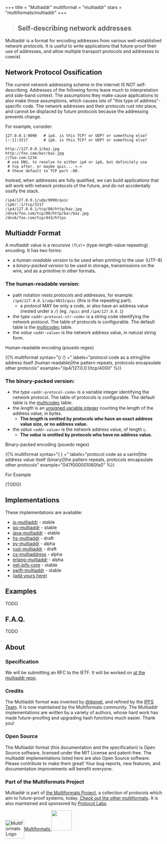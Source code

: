 +++
title = "Multiaddr"
multiformat = "multiaddr"
stars = "multiformats/multiaddr"
+++

> ## Self-describing network addresses

Multiaddr is a format for encoding addresses from various well-established network protocols. It is useful to write applications that future-proof their use of addresses, and allow multiple transport protocols and addresses to coexist.

## Network Protocol Ossification

The current network addressing scheme in the internet IS NOT self-describing. Addresses of the following forms leave much to interpretation and side-band context. The assumptions they make cause applications to also make those assumptions, which causes lots of "this type of address"-specific code. The network addresses and their protocols rust into place, and cannot be displaced by future protocols because the addressing prevents change.

For example, consider:

```
127.0.0.1:9090   # ip4. is this TCP? or UDP? or something else?
[::1]:3217       # ip6. is this TCP? or UDP? or something else?

http://127.0.0.1/baz.jpg
http://foo.com/bar/baz.jpg
//foo.com:1234
 # use DNS, to resolve to either ip4 or ip6, but definitely use
 # tcp after. or maybe quic... >.<
 # these default to TCP port :80.
```

Instead, when addresses are fully qualified, we can build applications that will work with network protocols of the future, and do not accidentally ossify the stack.

```
/ip4/127.0.0.1/udp/9090/quic
/ip6/::1/tcp/3217
/ip4/127.0.0.1/tcp/80/http/baz.jpg
/dns4/foo.com/tcp/80/http/bar/baz.jpg
/dns6/foo.com/tcp/443/https
```

## Multiaddr Format

A multiaddr value is a _recursive_ `(TLV)+` (type-length-value repeating) encoding. It has two forms:

- a _human-readable version_ to be used when printing to the user (UTF-8)
- a _binary-packed version_ to be used in storage, transmissions on the wire, and as a primitive in other formats.

### The human-readable version:

- path notation nests protocols and addresses, for example: `/ip4/127.0.0.1/udp/4023/quic` (this is the repeating part).
  - a protocol MAY be only a code, or also have an address value (nested under a `/`) (eg. `/quic` and `/ip4/127.0.0.1`)
- the _type_ <code class="c-0">\<addr-protocol-str-code></code> is a string code identifying the network protocol. The table of protocols is configurable. The default table is the [multicodec](https://github.com/multiformats/multicodec) table.
- the _value_ <code class="c-1">\<addr-value></code> is the network address value, in natural string form.

Human-readable encoding (psuedo regex)

{{% multiformat
  syntax="(/<addr-protocol-str-code> /<addr-value>) +"
  labels="protocol code as a string|the address itself (human readable)|the pattern repeats, protocols encapsulate other protocols"
  example="/ip4/127.0.0.1/tcp/4000"
  %}}


### The binary-packed version:

- the _type_ <code class="c-0">\<addr-protocol-code></code> is a variable integer identifying the network protocol. The table of protocols is configurable. The default table is the [multicodec](https://github.com/multiformats/multicodec) table.
- the _length_ is an [unsigned variable integer](https://github.com/multiformats/unsigned-varint) counting the length of the address value, in bytes.
  - **The _length_ is omitted by protocols who have an exact address value size, or no address value.**
- the _value_ <code class="c-1">\<addr-value></code> is the network address value, of length `L`.
  - **The _value_ is omitted by protocols who have no address value.**

Binary-packed encoding (psuedo regex)

{{% multiformat
  syntax="(<addr-protocol-code> <addr-value>) +"
  labels="protocol code as a varint|the address value itself (binary)|the pattern repeats, protocols encapsulate other protocols"
  example="047f000001060fa0"
  %}}

For Example

(TODO)

## Implementations

These implementations are available:

- [js-multiaddr](https://github.com/multiformats/js-multiaddr) - stable
- [go-multiaddr](https://github.com/multiformats/go-multiaddr) - stable
- [java-multiaddr](https://github.com/multiformats/java-multiaddr) - stable
- [hs-multiaddr](https://github.com/basile-henry/hs-multiaddr) - draft
- [py-multiaddr](https://github.com/sbuss/py-multiaddr) - alpha
- [rust-multiaddr](https://github.com/multiformats/rust-multiaddr) - draft
- [cs-multiaddress](https://github.com/tabrath/cs-multiaddress) - alpha
- [erlang-multiaddr](https://github.com/helium/erlang-multiaddr) - alpha
- [net-ipfs-core](https://github.com/richardschneider/net-ipfs-core) - stable
- [swift-multiaddr](https://github.com/lukereichold/swift-multiaddr) - stable
- [(add yours here)](https://github.com/multiformats/website/blob/master/content/multiaddr.md)

## Examples

TODO

## F.A.Q.

TODO

## About

### Specification

We will be submitting an RFC to the IETF. It will be worked on [at the multiaddr repo](https://github.com/multiformats/multiaddr).

### Credits

The Multiaddr format was invented by [@jbenet](https://github.com/jbenet), and refined by the [IPFS Team](https://github.com/ipfs). It is now maintained by the Multiformats community. The Multiaddr implementations are written by a variety of authors, whose hard work has made future-proofing and upgrading hash functions much easier. Thank you!

### Open Source

The Multiaddr format (this documentation and the specification) is Open Source software, licensed under the MIT License and patent-free. The multiaddr implementations listed here are also Open Source software. Please contribute to make them great! Your bug reports, new features, and documentation improvements will benefit everyone.

### Part of the Multiformats Project

Multiaddr is part of [the Multiformats Project](../), a collection of protocols which aim to future-proof systems, today. [Check out the other multiformats](../#multiformat-protocols). It is also maintained and sponsored by [Protocol Labs](http://ipn.io).

<div class="about-logos">
<a href="../" class="no-decoration">
  <img alt="Multiformats Logo" id="logo" src="../logo.svg" width="60" style="vertical-align: middle;" />Multiformats
</a>
<a href="http://ipn.io" class="no-decoration">
  <img src="../protocol-labs-logo.png" height="64px" />
</a>
</div>
